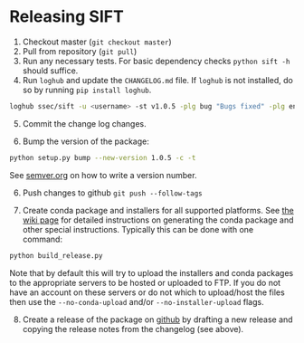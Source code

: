 # Releasing SIFT

1. Checkout master (`git checkout master`)
2. Pull from repository (`git pull`)
3. Run any necessary tests. For basic dependency checks `python sift -h`
   should suffice.
4. Run `loghub` and update the `CHANGELOG.md` file. If `loghub` is not
   installed, do so by running `pip install loghub`.

```bash
loghub ssec/sift -u <username> -st v1.0.5 -plg bug "Bugs fixed" -plg enhancement "Features added" -plg documentation "Documentation changes" -plg backwards-incompatibility "Backwards incompatible changes"
```

5. Commit the change log changes.

6. Bump the version of the package:

```bash
python setup.py bump --new-version 1.0.5 -c -t
```

See [semver.org](http://semver.org/) on how to write a version number.

6. Push changes to github `git push --follow-tags`

7. Create conda package and installers for all supported platforms. See
   [the wiki page](https://github.com/ssec/sift/wiki/conda-package-building#create-a-conda-package)
   for detailed instructions on generating the conda package and other
   special instructions. Typically this can be done with one command:
   
```bash
python build_release.py
```

Note that by default this will try to upload the installers and conda packages
to the appropriate servers to be hosted or uploaded to FTP. If you do not have
an account on these servers or do not which to upload/host the files then use
the `--no-conda-upload` and/or `--no-installer-upload` flags.

8. Create a release of the package on
   [github](https://github.com/ssec/sift/releases) by drafting a new release
   and copying the release notes from the changelog (see above).